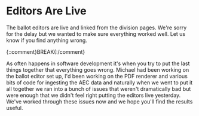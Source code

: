 # Editors Are Live

The ballot editors are live and linked from the division pages. We're sorry
for the delay but we wanted to make sure everything worked well. Let us know
if you find anything wrong.

{::comment}BREAK{:/comment}

As often happens in software development it's when you try to put the last
things together that everything goes wrong. Michael had been working on the
ballot editor set up, I'd been working on the PDF renderer and various bits
of code for ingesting the AEC data and naturally when we went to put it all
together we ran into a bunch of issues that weren't dramatically bad but were
enough that we didn't feel right putting the editors live yesterday. We've
worked through these issues now and we hope you'll find the results useful.
